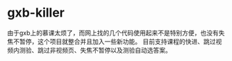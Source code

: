 # gxb-killer
由于gxb上的慕课太烦了，而网上找的几个代码使用起来不是特别方便，也没有失焦不暂停，这个项目就整合并且加入一些新功能。
目前支持课程的快进、跳过视频内测验、跳过非视频页、失焦不暂停以及测验自动选答案。
